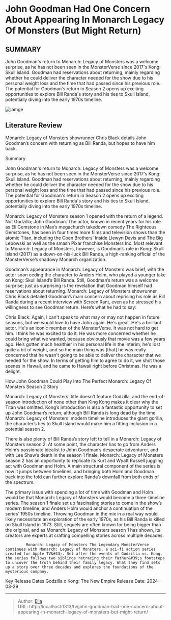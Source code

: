 # John Goodman Had One Concern About Appearing In Monarch Legacy Of Monsters (But Might Return)


## SUMMARY 



  John Goodman&#39;s return to Monarch: Legacy of Monsters was a welcome surprise, as he has not been seen in the MonsterVerse since 2017&#39;s Kong: Skull Island.   Goodman had reservations about returning, mainly regarding whether he could deliver the character needed for the show due to his personal weight loss and the time that had passed since his previous role.   The potential for Goodman&#39;s return in Season 2 opens up exciting opportunities to explore Bill Randa&#39;s story and his ties to Skull Island, potentially diving into the early 1970s timeline.  

![iamge](https://static1.srcdn.com/wordpress/wp-content/uploads/2024/01/john-goodman-and-anders-holm-as-bill-randa-in-monarch-legacy-of-monsters.jpg)

## Literature Review
Monarch: Legacy of Monsters showrunner Chris Black details John Goodman’s concern with returning as Bill Randa, but hopes to have him back.





Summary

  John Goodman&#39;s return to Monarch: Legacy of Monsters was a welcome surprise, as he has not been seen in the MonsterVerse since 2017&#39;s Kong: Skull Island.   Goodman had reservations about returning, mainly regarding whether he could deliver the character needed for the show due to his personal weight loss and the time that had passed since his previous role.   The potential for Goodman&#39;s return in Season 2 opens up exciting opportunities to explore Bill Randa&#39;s story and his ties to Skull Island, potentially diving into the early 1970s timeline.  







Monarch: Legacy of Monsters season 1 opened with the return of a legend. Not Godzilla; John Goodman. The actor, known in recent years for his role as Eli Gemstone in Max’s megachurch takedown comedy The Righteous Gemstones, has been in four times more films and television shows than the atomic Titan, including the Coen Brothers’ Inside Llewyn Davis and The Big Lebowski as well as the smash Pixar franchise Monsters Inc. Most relevant to Monarch: Legacy of Monsters, however, is Goodman’s role in Kong: Skull Island (2017) as a down-on-his-luck Bill Randa, a high-ranking official of the MonsterVerse’s shadowy Monarch organization.

Goodman’s appearance in Monarch: Legacy of Monsters was brief, with the actor soon ceding the character to Anders Holm, who played a younger take on Kong: Skull Island’s Bill Randa. Still, Goodman’s return was a welcome surprise; just as surprising is the revelation that Goodman himself had reservations about returning. Monarch: Legacy of Monsters showrunner Chris Black detailed Goodman’s main concern about reprising his role as Bill Randa during a recent interview with Screen Rant, even as he stressed his willingness to see Goodman return. Here’s what he had to say:





Chris Black: Again, I can&#39;t speak to what may or may not happen in future seasons, but we would love to have John again. He&#39;s great. He&#39;s a brilliant actor. He&#39;s an iconic member of the MonsterVerse. It was not hard to get him. I think he was excited to do it. He was more concerned whether he could bring what we wanted, because obviously that movie was a few years ago. He’s gotten much healthier in his personal life in the interim, he&#39;s lost quite a bit of weight, and so the main thing was [that] he was really concerned that he wasn&#39;t going to be able to deliver the character that we needed for the show. In terms of getting him to agree to do it, we shot those scenes in Hawaii, and he came to Hawaii right before Christmas. He was a delight.



 How John Goodman Could Play Into The Perfect Monarch: Legacy Of Monsters Season 2 Story 
         




Monarch: Legacy of Monsters’ title doesn’t feature Godzilla, and the end-of-season introduction of none other than King Kong makes it clear why the Titan was omitted. Kong’s introduction is also a fantastic opportunity to set up John Goodman’s return; although Bill Randa is long dead by the time Monarch: Legacy of Monsters’ modern timeline introduces the giant gorilla, the character’s ties to Skull Island would make him a fitting inclusion in a potential season 2.

There is also plenty of Bill Randa’s story left to tell in a Monarch: Legacy of Monsters season 2. At some point, the character has to go from Anders Holm’s passionate idealist to John Goodman’s desperate adventurer, and with Lee Shaw’s death in the season 1 finale, Monarch: Legacy of Monsters season 2 has an opportunity to replicate its Kurt and Wyatt Russell juggling act with Goodman and Holm. A main structural component of the series is how it jumps between timelines, and bringing both Holm and Goodman back into the fold can further explore Randa’s downfall from both ends of the spectrum.




The primary issue with spending a lot of time with Goodman and Holm would be that Monarch: Legacy of Monsters would become a three-timeline series. The season 1 finale set up fascinating stories to come in the show’s modern timeline, and Anders Holm would anchor a continuation of the series’ 1950s timeline. Throwing Goodman in the mix in a real way would likely necessitate an exploration of the early 1970s, as his Bill Randa is killed on Skull Island in 1973. Still, sequels are often known for being bigger than the original, and as Monarch: Legacy of Monsters season 1 has shown, its creators are experts at crafting compelling stories across multiple decades.

             Monarch: Legacy of Monsters The Legendary MonsterVerse continues with Monarch: Legacy of Monsters, a sci-fi action series created for Apple TV&#43;. Set after the events of Godzilla vs. Kong, the series follows two siblings retracing their father&#39;s footsteps to uncover the truth behind their family legacy. What they find sets up a story over three decades and explores the foundations of the mysterious company.  

  Key Release Dates              Godzilla x Kong: The New Empire Release Date: 2024-03-29      

---

> Author: [Ella](https://instagram.hk.cn/)  
> URL: http://localhost:1313/tv/john-goodman-had-one-concern-about-appearing-in-monarch-legacy-of-monsters-but-might-return/  

